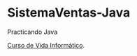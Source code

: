 # SistemaVentas-Java  

Practicando Java

[Curso de Vida Informático](https://www.youtube.com/watch?v=IiOYjdzH_TM&list=PLMPZIgg1n4JlSr_81Lhp8lem8Dtfe9qxV).
